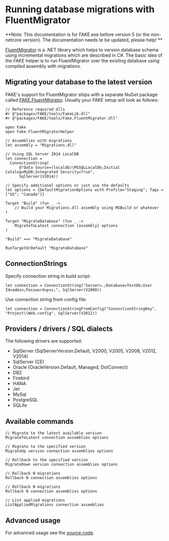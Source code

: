 # Running database migrations with FluentMigrator

**Note:  This documentation is for FAKE.exe before version 5 (or the non-netcore version). The documentation needs te be updated, please help! **

[FluentMigrator](https://github.com/schambers/fluentmigrator/) is a .NET library which helps to version database schema using incremental migrations which are described in C#.
The basic idea of the FAKE helper is to run FluentMigrator over the existing database using compiled assembly with migrations.

## Migrating your database to the latest version

FAKE's support for FluentMigrator ships with a separate NuGet package called [FAKE.FluentMigrator](http://www.nuget.org/packages/FAKE.FluentMigrator). 
Usually your FAKE setup will look as follows:

    // Reference required dlls
    #r @"packages/FAKE/tools/FakeLib.dll"
    #r @"packages/FAKE/tools/Fake.FluentMigrator.dll"

    open Fake
    open Fake.FluentMigratorHelper

    // Assemblies with migrations
    let assembly = "Migrations.dll"
    
    // Using SQL Server 2014 LocalDB
    let connection = 
      ConnectionString(
          @"Data Source=(localdb)\MSSQLLocalDb;Initial Catalog=MyDB;Integrated Security=True", 
          SqlServer(V2014))
          
    // Specify additional options or just use the defaults
    let options = {DefaultMigrationOptions with Profile="Staging"; Tags = ["US"; "Canada"]}

    Target "Build" (fun _ ->
        // Build your Migrations.dll assembly using MSBuild or whatever
    )

    Target "MigrateDatabase" (fun _ ->
        MigrateToLatest connection [assembly] options
    )

    "Build" ==> "MigrateDatabase"

    RunTargetOrDefault "MigrateDatabase"

## ConnectionStrings

Specify connection string in build script:

    let connection = ConnectionString("Server=.;Database=TestDb;User Id=admin;Password=pss;", SqlServer(V2008))


Use connection string from config file:

    let connection = ConnectionStringFromConfig("ConnectionStringKey", "Project\\Web.config", SqlServer(V2012))

## Providers / drivers / SQL dialects

The following drivers are supported:

- SqlServer (SqlServerVersion.Default, V2000, V2005, V2008, V2012, V2014) 
- SqlServer (CE) 
- Oracle (OracleVersion.Default, Managed, DotConnect) 
- DB2 
- Firebird 
- HANA 
- Jet 
- MySql 
- PostgreSQL 
- SQLite 

## Available commands

    // Migrate to the latest available version
    MigrateToLatest connection assemblies options

    // Migrate to the specified version
    MigrateUp version connection assemblies options

    // Rollback to the specified version
    MigrateDown version connection assemblies options

    // Rollback N migrations
    Rollback N connection assemblies options

    // Rollback N migrations
    Rollback N connection assemblies options

    // List applied migrations
    ListAppliedMigrations connection assemblies

## Advanced usage

For advanced usage see the [source code](https://github.com/fsharp/FAKE/blob/master/src/app/Fake.FluentMigrator/FluentMigratorHelper.fs).
